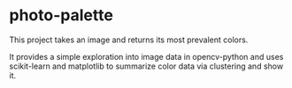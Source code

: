 # photo-palette



This project takes an image and returns its most prevalent colors.

It provides a simple exploration into image data in opencv-python and uses scikit-learn and matplotlib to summarize color data via clustering and show it.